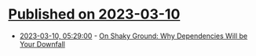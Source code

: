 # [Published on 2023-03-10](index.md)

* [2023-03-10, 05:29:00](https://soylentnews.org/article.pl?sid=23/03/09/0453226&from=rss) - [On Shaky Ground: Why Dependencies Will be Your Downfall](https://soylentnews.org/article.pl?sid=23/03/09/0453226&from=rss)
